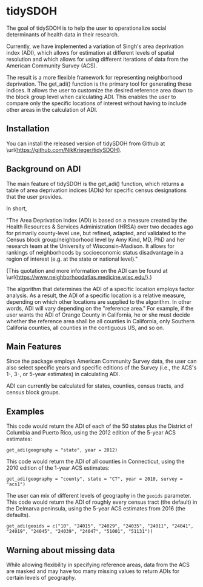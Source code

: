 # tidySDOH

The goal of tidySDOH is to help the user to operationalize social determinants of health data in their research.

Currently, we have implemented a variation of Singh's area deprivation index (ADI), which allows for estimation at different levels of spatial resolution and which allows for using different iterations of data from the American Community Survey (ACS).

The result is a more flexible framework for representing neighborhood deprivation. The get_adi() function is the primary tool for generating these indices. It allows the user to customize the desired reference area down to the block group level when calculating ADI. This enables the user to compare only the specific locations of interest without having to include other areas in the calculation of ADI.

## Installation

You can install the released version of tidySDOH from Github at \url{https://github.com/NikKrieger/tidySDOH}.

## Background on ADI

The main feature of tidySDOH is the get_adi() function, which returns a table of area deprivation indices (ADIs) for specific census designations that the user provides. 

In short,

"The Area Deprivation Index (ADI) is based on a measure created by the Health Resources & Services Administration (HRSA) over two decades ago for primarily county-level use, but refined, adapted, and validated to the Census block group/neighborhood level by Amy Kind, MD, PhD and her research team at the University of Wisconsin-Madison. It allows for rankings of neighborhoods by socioeconomic status disadvantage in a region of interest (e.g. at the state or national level)."

(This quotation and more information on the ADI can be found at \url{https://www.neighborhoodatlas.medicine.wisc.edu/}.)

The algorithm that determines the ADI of a specific location employs factor analysis. As a result, the ADI of a specific location is a relative measure, depending on which other locations are supplied to the algorithm. In other words, ADI will vary depending on the "reference area." For example, if the user wants the ADI of Orange County in California, he or she must decide whether the reference area shall be all counties in California, only Southern Califoria counties, all counties in the contiguous US, and so on. 

## Main Features



Since the package employs American Community Survey data, the user can also select specific years and specific editions of the Survey (i.e., the ACS's 1-, 3-, or 5-year estimates) in calculating ADI. 

ADI can currently be calculated for states, counties, census tracts, and census block groups.

## Examples

This code would return the ADI of each of the 50 states plus the District of Columbia and Puerto Rico, using the 2012 edition of the 5-year ACS estimates:

`get_adi(geography = "state", year = 2012)`

This code would return the ADI of all counties in Connecticut, using the 2010 edition of the 1-year ACS estimates:

`get_adi(geography = "county", state = "CT", year = 2010, survey = "acs1")`

The user can mix of different levels of geography in the `geoids` parameter. This code would return the ADI of roughly every census tract (the default) in the Delmarva peninsula, using the 5-year ACS estimates from 2016 (the defaults). 

`get_adi(geoids = c("10", "24015", "24029", "24035", "24011", "24041", "24019", "24045", "24039", "24047", "51001", "51131"))`

## Warning about missing data

While allowing flexibility in specifying reference areas, data from the ACS are masked and may have too many missing values to return ADIs for certain levels of geography.
